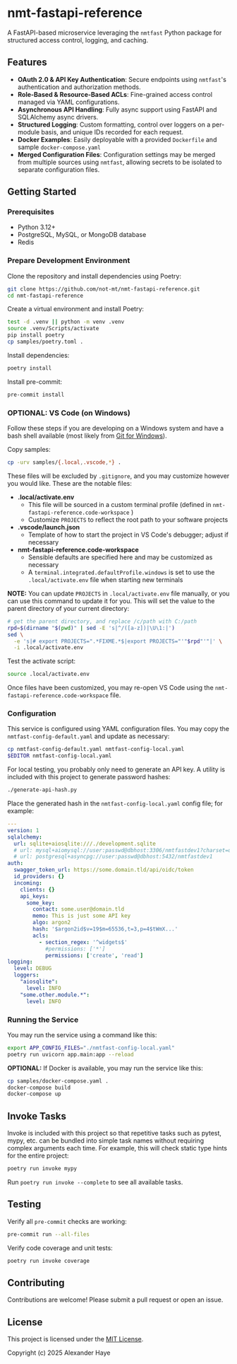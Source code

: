 # nmt-fastapi-reference

A FastAPI-based microservice leveraging the `nmtfast` Python package for structured access control, logging, and caching.

## Features

- **OAuth 2.0 & API Key Authentication**: Secure endpoints using `nmtfast`'s authentication and authorization methods.
- **Role-Based & Resource-Based ACLs**: Fine-grained access control managed via YAML configurations.
- **Asynchronous API Handling**: Fully async support using FastAPI and SQLAlchemy async drivers.
- **Structured Logging**: Custom formatting, control over loggers on a per-module basis, and unique IDs recorded for each request.
- **Docker Examples**: Easily deployable with a provided `Dockerfile` and sample `docker-compose.yaml`
- **Merged Configuration Files**: Configuration settings may be merged from multiple sources using `nmtfast`, allowing secrets to be isolated to separate configuration files.

## Getting Started

### Prerequisites

- Python 3.12+
- PostgreSQL, MySQL, or MongoDB database
- Redis

### Prepare Development Environment

Clone the repository and install dependencies using Poetry:

```bash
git clone https://github.com/not-mt/nmt-fastapi-reference.git
cd nmt-fastapi-reference
```

Create a virtual environment and install Poetry:

```bash
test -d .venv || python -m venv .venv
source .venv/Scripts/activate
pip install poetry
cp samples/poetry.toml .
```

Install dependencies:

```bash
poetry install
```

Install pre-commit:

```bash
pre-commit install
```

### OPTIONAL: VS Code (on Windows)

Follow these steps if you are developing on a Windows system and have a bash shell available (most likely from [Git for Windows](https://git-scm.com/downloads/win)).

Copy samples:

```bash
cp -urv samples/{.local,.vscode,*} .
```

These files will be excluded by `.gitignore`, and you may customize however you would like. These are the notable files:

- **.local/activate.env**
  - This file will be sourced in a custom terminal profile (defined in `nmt-fastapi-reference.code-workspace` )
  - Customize `PROJECTS` to reflect the root path to your software projects
- **.vscode/launch.json**
  - Template of how to start the project in VS Code's debugger; adjust if necessary
- **nmt-fastapi-reference.code-workspace**
  - Sensible defaults are specified here and may be customized as necessary
  - A `terminal.integrated.defaultProfile.windows` is set to use the `.local/activate.env` file when starting new terminals

**NOTE:** You can update `PROJECTS` in `.local/activate.env` file manually, or you can use this command to update it for you. This will set the value to the parent directory of your current directory:

```bash
# get the parent directory, and replace /c/path with C:/path
rpd=$(dirname "$(pwd)" | sed -E 's|^/([a-z])|\U\1:|')
sed \
  -e 's|# export PROJECTS=".*FIXME.*$|export PROJECTS="'"$rpd"'"|' \
  -i .local/activate.env
```

Test the activate script:

```bash
source .local/activate.env
```

Once files have been customized, you may re-open VS Code using the `nmt-fastapi-reference.code-workspace` file.

### Configuration

This service is configured using YAML configuration files. You may copy the `nmtfast-config-default.yaml` and update as necessary:

```bash
cp nmtfast-config-default.yaml nmtfast-config-local.yaml
$EDITOR nmtfast-config-local.yaml
```

For local testing, you probably only need to generate an API key. A utility is included with this project to generate password hashes:

```bash
./generate-api-hash.py
```

Place the generated hash in the `nmtfast-config-local.yaml` config file; for example:

```yaml
---
version: 1
sqlalchemy:
  url: sqlite+aiosqlite:///./development.sqlite
  # url: mysql+aiomysql://user:passwd@dbhost:3306/nmtfastdev1?charset=utf8mb4
  # url: postgresql+asyncpg://user:passwd@dbhost:5432/nmtfastdev1
auth:
  swagger_token_url: https://some.domain.tld/api/oidc/token
  id_providers: {}
  incoming:
    clients: {}
    api_keys:
      some_key:
        contact: some.user@domain.tld
        memo: This is just some API key
        algo: argon2
        hash: '$argon2id$v=19$m=65536,t=3,p=4$tWmX...'
        acls:
          - section_regex: '^widgets$'
            #permissions: ['*']
            permissions: ['create', 'read']
logging:
  level: DEBUG
  loggers:
    "aiosqlite":
      level: INFO
    "some.other.module.*":
      level: INFO
```


### Running the Service

You may run the service using a command like this:

```bash
export APP_CONFIG_FILES="./nmtfast-config-local.yaml"
poetry run uvicorn app.main:app --reload
```

**OPTIONAL:** If Docker is available, you may run the service like this:

```bash
cp samples/docker-compose.yaml .
docker-compose build
docker-compose up
```

## Invoke Tasks

Invoke is included with this project so that repetitive tasks such as pytest, mypy, etc. can be bundled into simple task names without requiring complex arguments each time. For example, this will check static type hints for the entire project:

```bash
poetry run invoke mypy
```

Run `poetry run invoke --complete` to see all available tasks.

## Testing

Verify all `pre-commit` checks are working:

```bash
pre-commit run --all-files
```

Verify code coverage and unit tests:

```bash
poetry run invoke coverage
```

## Contributing

Contributions are welcome! Please submit a pull request or open an issue.

## License

This project is licensed under the [MIT License](LICENSE).

Copyright (c) 2025 Alexander Haye
